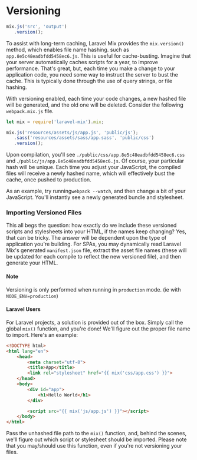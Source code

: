 # Versioning

```js
mix.js('src', 'output')
   .version();
```

To assist with long-term caching, Laravel Mix provides the `mix.version()` method, which enables file name hashing. such as `app.8e5c48eadbfdd5458ec6.js`. This is useful for cache-busting. Imagine that your server automatically caches scripts for a year, to improve performance. That's great, but, each time you make a change to your application code, you need some way to instruct the server to bust the cache. This is typically done through the use of query strings, or file hashing.

With versioning enabled, each time your code changes, a new hashed file will be generated, and the old one will be deleted. Consider the following `webpack.mix.js` file.

```js
let mix = require('laravel-mix').mix;

mix.js('resources/assets/js/app.js', 'public/js');
   .sass('resources/assets/sass/app.sass', 'public/css')
   .version();
```

Upon compilation, you'll see `./public/css/app.8e5c48eadbfdd5458ec6.css` and .`/public/js/app.8e5c48eadbfdd5458ec6.js`. Of course, your particular hash will be unique. Each time you adjust your JavaScript, the compiled files will receive a newly hashed name, which will effectively bust the cache, once pushed to production.

As an example, try running`webpack --watch`, and then change a bit of your JavaScript. You'll instantly see a newly generated bundle and stylesheet.

### Importing Versioned Files

This all begs the question: how exactly do we include these versioned scripts and stylesheets into your HTML, if the names keep changing? Yes, that can be tricky. The answer will be dependent upon the type of application you're building. For SPAs, you may dynamically read Laravel Mix's generated `manifest.json` file, extract the asset file names \(these will be updated for each compile to reflect the new versioned file\), and then generate your HTML.

#### Note

Versioning is only performed when running in `production` mode.  (ie with `NODE_ENV=production`)

#### Laravel Users

For Laravel projects, a solution is provided out of the box. Simply call the global `mix()` function, and you're done! We'll figure out the proper file name to import. Here's an example:

```html
<!DOCTYPE html>
<html lang="en">
    <head>
        <meta charset="utf-8">
        <title>App</title>
        <link rel="stylesheet" href="{{ mix('css/app.css') }}">
    </head>
    <body>
        <div id="app">
            <h1>Hello World</h1>
        </div>

        <script src="{{ mix('js/app.js') }}"></script>
    </body>
</html>
```

Pass the unhashed file path to the `mix()` function, and, behind the scenes, we'll figure out which script or stylesheet should be imported. Please note that you may/should use this function, even if you're not versioning your files.
